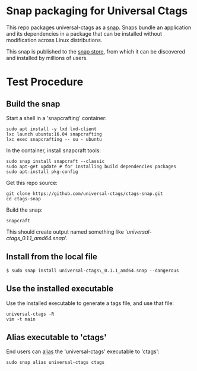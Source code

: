 Snap packaging for Universal Ctags
==================================

This repo packages universal-ctags as a [snap](https://snapcraft.io/docs).
Snaps bundle an application and its dependencies in a package that can be
installed without modification across Linux distributions.

This snap is published to the [snap store](https://snapcraft.io/store),
from which it can be discovered and installed by millions of users.

Test Procedure
==============

Build the snap
--------------

Start a shell in a 'snapcrafting' container:

    sudo apt install -y lxd lxd-client
    lxc launch ubuntu:16.04 snapcrafting
    lxc exec snapcrafting -- su - ubuntu

In the container, install snapcraft tools:

    sudo snap install snapcraft --classic
    sudo apt-get update # for installing build dependencies packages
    sudo apt-install pkg-config

Get this repo source:

    git clone https://github.com/universal-ctags/ctags-snap.git
    cd ctags-snap

Build the snap:

    snapcraft

This should create output named something like
'_universal-ctags\_0.1.1\_amd64.snap_'.

Install from the local file
---------------------------

    $ sudo snap install universal-ctags\_0.1.1_amd64.snap --dangerous

Use the installed executable
----------------------------

Use the installed executable to generate a tags file, and use that file:

    universal-ctags -R
    vim -t main

Alias executable to 'ctags'
---------------------------

End users can
[alias](https://docs.snapcraft.io/commands-and-aliases/3950)
the 'universal-ctags' executable to 'ctags':

    sudo snap alias universal-ctags ctags

